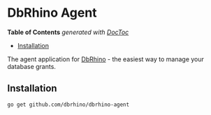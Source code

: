 # DbRhino Agent

<!-- START doctoc generated TOC please keep comment here to allow auto update -->
<!-- DON'T EDIT THIS SECTION, INSTEAD RE-RUN doctoc TO UPDATE -->
**Table of Contents**  *generated with [DocToc](https://github.com/thlorenz/doctoc)*

- [Installation](#installation)

<!-- END doctoc generated TOC please keep comment here to allow auto update -->

The agent application for [DbRhino](https://www.dbrhino.com) - the easiest way
to manage your database grants.

## Installation

```
go get github.com/dbrhino/dbrhino-agent
```


